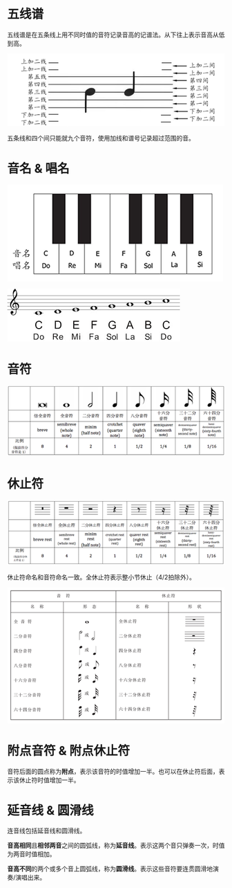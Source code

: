 # 五线谱

五线谱是在五条线上用不同时值的音符记录音高的记谱法。从下往上表示音高从低到高。

![五线谱](../music_self_teach_tutorial_picture/music_score.png)

五条线和四个间只能就九个音符，使用加线和谱号记录超过范围的音。

# 音名 & 唱名

![音名和唱名](../music_self_teach_tutorial_picture/music_name.png)

![音符](../music_self_teach_tutorial_picture/solfege.png)

# 音符

![音符](../music_self_teach_tutorial_picture/music_note.png)

# 休止符

![休止符](../music_self_teach_tutorial_picture/music_rest.png)

休止符命名和音符命名一致。全休止符表示整小节休止（4/2拍除外）。

![音符与休止符对比](../music_self_teach_tutorial_picture/rest_vs_note.png)

# 附点音符 & 附点休止符

音符后面的圆点称为**附点**，表示该音符的时值增加一半。也可以在休止符后面，表示该休止符时值增加一半。

# 延音线 & 圆滑线

连音线包括延音线和圆滑线。

**音高相同**且**相邻两音**之间的圆弧线，称为**延音线**。表示这两个音只弹奏一次，时值为两音时值相加。

**音高不同**的两个或多个音上圆弧线，称为**圆滑线**。表示这些音符要连贯圆滑地演奏/演唱出来。